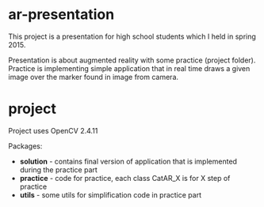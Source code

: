 # ar-presentation
This project is a presentation for high school students which I held in spring 2015.

Presentation is about augmented reality with some practice (project folder). Practice is implementing simple application that in real time draws a given image over the marker found in image from camera.

# project
Project uses OpenCV 2.4.11

Packages:
- **solution** - contains final version of application that is implemented during the practice part
- **practice** - code for practice, each class CatAR_X is for X step of practice
- **utils** - some utils for simplification code in practice part
